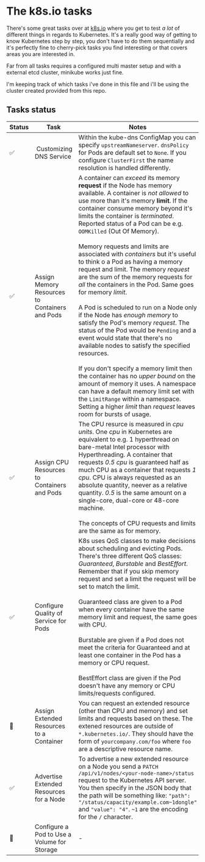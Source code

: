 # The k8s.io tasks

There's some great tasks over at [k8s.io](https://kubernetes.io/docs/tasks/administer-cluster/dns-custom-nameservers/) where you get to test _a lot_ of different things in regards to Kubernetes. It's a really good way of getting to know Kubernetes step by step, you don't have to do them sequentially and it's perfectly fine to cherry-pick tasks you find interesting or that covers areas you are interested in.

Far from all tasks requires a configured multi master setup and with a external etcd cluster, minikube works just fine.

I'm keeping track of which tasks i've done in this file and i'll be using the cluster created provided from this repo.

## Tasks status

Status | Task |  Notes
--- | --- |  ---
:white_check_mark: | Customizing DNS Service | Within the kube-dns ConfigMap you can specify `upstreamNameserver`. `dnsPolicy` for Pods are default set to `None`. If you configure `ClusterFirst` the name resolution is handled differently.
:white_check_mark: | Assign Memory Resources to Containers and Pods | A container can _exceed_ its memory **request** if the Node has memory available. A container is _not allowed_ to use more than it's memory **limit**. If the container consume memory beyond it's limits the container is _terminated_. Reported status of a Pod can be e.g. `OOMKilled` (Out Of Memory).<br><br> Memory requests and limits are associated with _containers_ but it's useful to think o a Pod as having a memory request and limit. The memory _request_ are the sum of the memory requests for _all_ the containers in the Pod. Same goes for memory _limit_. <br><br> A Pod is scheduled to run on a Node only if the Node has _enough memory_ to satisfy the Pod's memory _request_. The status of the Pod would be `Pending` and a event would state that there's no available nodes to satisfy the specified resources.<br><br>If you don't specify a memory limit then the container has no _upper bound_ on the amount of memory it uses. A namespace can have a default memory limit set with the `LimitRange` within a namespace. Setting a higher _limit_ than _request_ leaves room for bursts of usage.
:white_check_mark: | Assign CPU Resources to Containers and Pods | The CPU resurce is measured in _cpu units_. One _cpu_ in Kubernetes are equivalent to e.g. 1 hyperthread on bare-metal Intel processor with Hyperthreading. A container that requests _0.5 cpu_ is guaranteed half as much CPU as a container that requests _1 cpu_. CPU is always requested as an absolute quantity, neever as a relative quantity. _0.5_ is the same amount on a single-core, dual-core or 48-core machine.<br><br>The concepts of CPU requests and limits are the same as for memory.
:white_check_mark: | Configure Quality of Service for Pods | K8s uses QoS classes to make decisions about scheduling and evicting Pods. There's three different QoS classes: _Guaranteed_, _Burstable_ and _BestEffort_. Remember that if you skip memory request and set a limit the request will be set to match the limit.<br><br>Guaranteed class are given to a Pod when every container have the same memory limit and request, the same goes with CPU.<br><br>Burstable are given if a Pod does not meet the criteria for Guaranteed and at least one container in the Pod has a memory or CPU request.<br><br>BestEffort class are given if the Pod doesn't have any memory or CPU limits/requests configured.
:black_square_button: | Assign Extended Resources to a Container | You can request an extended resource (other than CPU and memory) and set limits and requests based on these. The extened resources are outside of  `*.kubernetes.io/`. They should have the form of `yourcompany.com/foo` where `foo` are a descriptive resource name.
:white_check_mark: | Advertise Extended Resources for a Node | To advertise a new extended resource on a Node you send a `PATCH /api/v1/nodes/<your-node-name>/status` request to the Kubernetes API server. You then specify in the JSON body that the path will be something like: `"path": "/status/capacity/example.com~1dongle"` and `"value": "4"`. `~1` are the encoding for the `/` character.
:black_square_button: | Configure a Pod to Use a Volume for Storage | -

